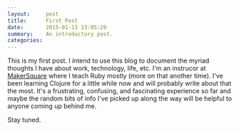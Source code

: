 ```yaml
---
layout:     post
title:      First Post
date:       2015-01-13 13:05:29
summary:    An introductory post.
categories:
---
```


This is my first post. I intend to use this blog to document the myriad thoughts I have about work, technology, life, etc. I'm an instrucor at [MakerSquare](http://www.makersquare.com) where I teach Ruby mostly (more on that another time). I've been learning Clojure for a little while now and will probably write about that the most. It's a frustrating, confusing, and fascinating experience so far and maybe the random bits of info I've picked up along the way will be helpful to anyone coming up behind me.

Stay tuned.
